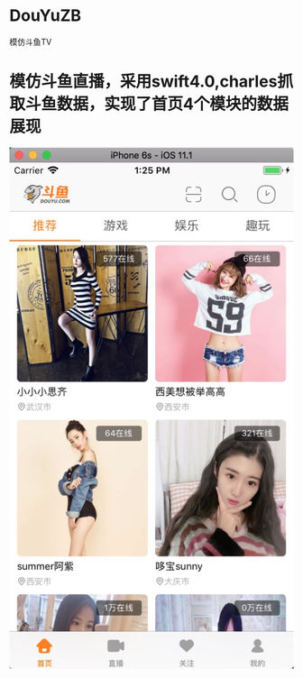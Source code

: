 # DouYuZB
模仿斗鱼TV

# 模仿斗鱼直播，采用swift4.0,charles抓取斗鱼数据，实现了首页4个模块的数据展现
![imgae](https://github.com/348446059/DouYuZB/blob/master/screenshots/1511241970907.jpg)
